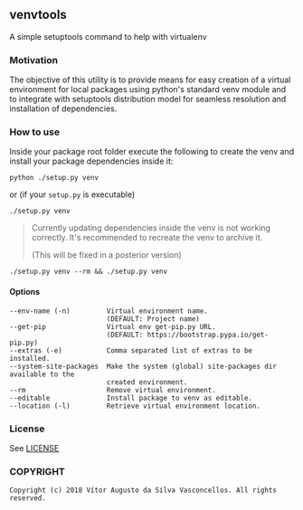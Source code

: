 ## venvtools
A simple setuptools command to help with virtualenv

### Motivation
The objective of this utility is to provide means for easy creation of a virtual
environment for local packages using python's standard venv module and to integrate
with setuptools distribution model for seamless resolution and installation of
dependencies.

### How to use
Inside your package root folder execute the following to create the venv and install
your package dependencies inside it:
```shell
python ./setup.py venv
```
or (if your `setup.py` is executable)
```shell
./setup.py venv
```

> Currently updating dependencies inside the venv is not working correctly.
> It's recommended to recreate the venv to archive it.
>
> (This will be fixed in a posterior version)
```shell
./setup.py venv --rm && ./setup.py venv
```

#### Options
```
--env-name (-n)         Virtual environment name.
                        (DEFAULT: Project name)
--get-pip               Virtual env get-pip.py URL.
                        (DEFAULT: https://bootstrap.pypa.io/get-pip.py)
--extras (-e)           Comma separated list of extras to be installed.
--system-site-packages  Make the system (global) site-packages dir available to the
                        created environment.
--rm                    Remove virtual environment.
--editable              Install package to venv as editable.
--location (-l)         Retrieve virtual environment location.
```

### License
See [LICENSE](./LICENSE)

### COPYRIGHT
    Copyright (c) 2018 Vítor Augusto da Silva Vasconcellos. All rights reserved.
